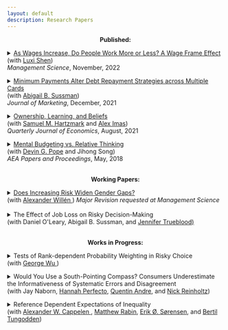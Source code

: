 ```yaml
---
layout: default
description: Research Papers
--- 
```


<p align="center"><strong>Published:</strong></p>

<p><details><summary> <a href='https://pubsonline.informs.org/doi/full/10.1287/mnsc.2022.4591' target="_blank"> As Wages Increase, Do People Work More or Less? A Wage Frame Effect </a> <br>(with <a href="http://www.luxishen.com/"> Luxi Shen</a>)<br> <i> Management Science</i>, November, 2022  </summary>
<p>
    <b>Abstract:</b>
In jobs in which workers have the flexibility to decide how much work to supply, such as in the gig economy, the effect of a wage change on work supply can be hard to predict. A wage increase, for example, offers workers the opportunity to make more money, so they may want to work more, but at the same time, it allows them to enjoy more leisure, so they do not need to work so much. Economic theory alone does not predict which outcome is more likely to occur, and empirical evidence on the short-term effect of wage change on work supply is also mixed. This research provides some psychological insights into this economic problem by showing that the effect of wage change on work supply depends on how the change is framed. Specifically, for a worker who used to work A hours to earn $X, if the wage change is presented as a payment change (“work the same A hours and earn $Y”), then work supply is expected to change in the same direction as the wage change. By contrast, if the wage change is presented as a workload change (“work B hours and earn the same $X”), then work supply is expected to change in the opposite direction of the wage change. This wage frame effect occurs because in multi-attribute decisions, decision makers assign greater weight to attributes that change than to those that remain constant. A series of experiments (total N = 2,599) demonstrates the wage frame effect on both expressed willingness-to-work and actual work performance, and tests the proposed account as well as alternative explanations. Since any wage change has to be communicated with some specific frame, the choice of the frame can have powerful effects. In fact, it is even possible for a wage decrease to elicit the same increase in work supply as a wage increase. This research (a) offers psychological insights into a classic economic problem, (b) documents a novel framing effect for the judgment and decision-making literature, and (c) suggests a nudge idea in incentive designs to managers and policy makers.
</p>
</details>

<p><details><summary><a href='https://doi.org/10.1177/00222429211047237' target="_blank"> Minimum Payments Alter Debt Repayment Strategies across Multiple Cards</a><br>
  (with <a href="https://faculty.chicagobooth.edu/abigail-sussman"> Abigail B. Sussman</a>)<br> <i>Journal of Marketing</i>, December, 2021</summary>
  <p>
    <b>Abstract:</b>
US Households currently hold $770 billion in credit card debt, often managing repayments across multiple accounts. We investigate how minimum payments (i.e., the requirement to allocate at least some money to each account with a balance) alter consumers’ allocation strategies across multiple accounts. Across four experiments, we find that minimum payment requirements cause consumers to increase dispersion (i.e., spread their repayments more evenly) across accounts. We term this change in strategy the dispersion effect of minimum payments and provide evidence that it can be costly for consumers. We find that the effect is partially driven by the tendency for consumers to interpret minimum payment requirements as recommendations to pay more than the minimum amount. While the presence of the minimum payment requirement is unlikely to change, we propose that marketers and policymakers can influence the effects of minimum payments on dispersion by altering the way that information is displayed to consumers. Specifically, we investigate five distinct information displays and find that choice of display can either exaggerate or minimize dispersion and corresponding costs. We discuss implications for consumers, policy makers, and firms, with a particular focus on ways to improve consumer financial well-being.
   </p>
   </details>
  <p><details><summary> 
  <span class="fn"> <a href="https://papers.ssrn.com/sol3/papers.cfm?abstract_id=3465246" target="_blank">Ownership, Learning, and Beliefs </a> </span> <br> (with <a href="https://sites.google.com/site/samhartzmark/">Samuel M. Hartzmark</a> and <a href="http://www.aleximas.com/"> Alex Imas</a>) <br> <i>Quarterly Journal of Economics</i>, August, 2021 
  </summary>
  <p>
    <b>Abstract:</b>
    We study how ownership affects learning and beliefs. Using an experimental asset market, we find that owning a good leads people to over-extrapolate from signals about its underlying value: after seeing positive signals, people become too optimistic, after seeing negative signals, they become too pessimistic. This result holds relative to a Bayesian benchmark and compared to learning about goods they do not own. In fact, learning is less biased and more "correct" about goods that are not owned. We replicate these results in field data, showing that asset owners over-extrapolate nearly twice as much as non-owners from the same signals. 
   
   </p>
  </details>
 
 <p> <details><summary><a href='/public/pandp.20181095.pdf'> Mental Budgeting vs. Relative Thinking</a>
  <br> (with <a href="https://faculty.chicagobooth.edu/devin.pope/">  Devin G. Pope</a> and Jihong Song)<br>  <i>AEA Papers and Proceedings</i>, May, 2018 </summary>
    <p>  <b>Abstract:</b>
    A growing literature uses economic behaviors in field settings to test predictions generated by various psychological models. In some cases, psychological theories make conflicting predictions for the same consumer context. In this paper, we attempt to reconcile two conflicting predictions about upgrading behavior, one made by category budgeting (e.g.,Heath and Soll, 1996, Thaler, 1985)—which suggests people will upgrade less as prices go up—and one made by relative thinking (e.g., Kahneman and Tversky, 1981)—which suggests people will upgrade more as prices go up.
    </p>
    </details>
  <br>
<p align="center"><strong>Working Papers:</strong></p>

<details>
<summary><a href="https://openaccess.nhh.no/nhh-xmlui/bitstream/handle/11250/3036158/DP%2020.pdf?sequence=1&isAllowed=y" target="_blank"> Does Increasing Risk Widen Gender Gaps?</a> <br>(with <a href="https://www.alexanderwillen.com/">Alexander Willén </a> ) <i>Major Revision requested at Management Science </i></summary>  
<b>Abstract:</b>
We examine the response to an exogenous change in the risk profile of an important educational choice -- requesting a regrade. We demonstrate how ostensibly gender-neutral policies can generate gaps across men and women because they differ in their perceptions of risk. Specifically, we show that an exogenous shift in the risk of requesting a regrade augmented the regrade request gap by nearly 100 percent. We show that this has consequential implications for students through its impact on their grade points. These findings reveal how gender differences identified in the lab manifest when men and women make real world decisions.
    
</details>
<br>
<details>
<summary>The Effect of Job Loss on Risky Decision-Making <br> (with Daniel O'Leary, Abigail B. Sussman, and <a href="https://computationaldecisionlab.wordpress.com/">Jennifer Trueblood) </a> 
</summary>
<b>Abstract:</b>
The unemployment rate in the United States reached 14.7%, 23.1 million people, in 2020. While negative effects of unemployment on health and well-being are well-understood, the influence of job loss on  decision-making has received little attention. Across  a large-scale survey (N = 37,854) and three controlled experiments (total N=2005), we find that job loss increases risky decision making. First, in survey data, we find that job-loss among survey respondents is associated with elevated levels of risky decision-making across financial and non-financial contexts. Further, participants who have lost their jobs more recently make riskier decisions. Next, we find that an incentive-compatible manipulation of job loss in a lab setting increases take-up of financial risks. Shifting participants into the domain of losses appears to underlie this pattern.  These findings have implications for individuals and policymakers as the decision to engage in risky behaviors can have negative long-term physical, financial, and psychosocial consequences.
    
</details>

<br>
<p align="center"><strong>Works in Progress:</strong>
  

<p><details><summary>
Tests of Rank-dependent Probability Weighting in Risky Choice <br> (with <a href="https://faculty.chicagobooth.edu/george.wu/"> George Wu </a>)
</summary>
</details>
    
<p><details><summary>
Would You Use a South-Pointing Compass? Consumers Underestimate the Informativeness of Systematic Errors and Disagreement <br> (with Jay Naborn, <a href="https://olin.wustl.edu/EN-US/Faculty-Research/Faculty/Pages/FacultyDetail.aspx?username=perfecto">Hannah Perfecto</a>,  <a href="https://quentinandre.net/">Quentin Andre</a>, and <a href="https://reinholtzresearch.com/">Nick Reinholtz</a>)  </summary>
</details>
    
<p><details><summary>
Reference Dependent Expectations of Inequality <br> (with <a href="https://sites.google.com/view/alexander-w-cappelen/home">Alexander W. Cappelen </a>, <a href="https://scholar.harvard.edu/rabin/home">Matthew Rabin</a>, <a href="https://www.statsokonomen.no/about/" >Erik Ø. Sørensen</a>, and <a href="https://sites.google.com/view/bertiltungodden/home">Bertil Tungodden</a>)
</summary>
</details>

    
  <!---
<p><details><summary> The Interplay of Beliefs and Preferences in Driving the Disposition Effect </summary>
  <p> <b>Abstract:</b>

I examine how biased beliefs interact with preferences to produce one of the most well-studied behavioral anomalies in finance, the disposition effect. I find that participants' beliefs are conservative relative to Bayesian. Participants are more likely to sell goods that a Bayesian would believe are more likely to go up in price; however, they are less likely to sell goods they believe are more likely to go up in price. Then, using both reduced form and structural estimates, I compare the preference parameters necessary to rationalize the disposition effect using Bayesian beliefs, as is standard, to those estimated using subjective beliefs. I find that using participants' subjective beliefs implies a larger influence of realization utility in selling decisions. 
  </p>
  </details>

<p><details><summary> Body-Worn Cameras and Racial Disparities in Policing: Evidence from the NYPD </summary>
  <p> <b>Abstract:</b>

Racial disparities plague the American criminal justice system and disproportionately impact Black Americans. Local governments face substantial challenges in improving the quality of policing and many are looking for implementable changes. One popular proposal to improve policing is the use of Body-Worn Cameras (BWCs), which record officers' interactions with civilians, and are supposed to increase police accountability. My paper focuses specifically on the racial dynamics of police interactions following introduction of BWCs to the New York Police Department's (NYPD) precincts. I document a significant increase in stops of Black New Yorkers relative to white New Yorkers after the introduction of BWCs to a precinct. The increases in stops are accompanied by increases in arrests and use of force. I provide suggestive evidence, using data on discretionary arrests, that the cameras improve reporting quality suggesting previous underreporting to the SQF database. 
  </p>
  </details>

<p><details><summary> Ownership Alters Learning and Beliefs about Products <br> (with Abigail B. Sussman, Samuel M. Hartzmark and Alex Imas) 
  </summary>
  <p> <b>Abstract:</b>
    Consumers often make repeated purchase decisions. We investigate how owning a product alters learning about the owned goods as well as other products in the same category or made by the same brand. Across both experimentally controlled and naturally occurring purchase behavior, we show that owners (vs. non-owners) update their beliefs more extremely in response to new information. This exacerbates the effects of motivated reasoning in the positive domain, but attenuates it in the negative domain where it can even become more pessimistic than non-owners. We propose that differential attention to information drives these patterns of updating. Owners also report higher likelihood than non-owners of purchasing another product from a brand with a better product in our assessment task, but are no more likely to do so for for a brand with a worse product. Our results suggest that ownership alters the way consumers incorporate new information about related products and brands into their beliefs. 
   </p>
  </details>
  

<p><details><summary> When is Now?: Empirical Tests of Quasi-Hyperbolic Discounting <br>(with  <a href="https://home.uchicago.edu/bartels/">  Daniel M. Bartels</a>)</summary>
   <p> <b>Abstract:</b>
Quasi-hyperbolic discounting (Laibson, 1997) is often used to model excessive impatience. Our project aims to better understand (i) how quasi-hyperbolic people’s preferences are and (ii) if they are, when does “now” end and the future start? We find “now" periods including tomorrow and a week outperform a "now" period only including today, though all outperform an exponential model. In addition, participants’ best fitting "now” periods are sensitive to magnitudes. Even participants’ responses to questions with a year delay are best fit by a two-parameter model, a pattern inconsistent with the predictions of the quasi-hyperbolic model. 
 </p>
 </details>

 
<p> <details><summary>Metrics for detecting the ‘hot hand’ in basketball using waiting time properties of binomial distributions (with<a href="http://www.codowd.com/"> Connor Dowd</a> and Nick Polson)</summary></details>
  
--->
